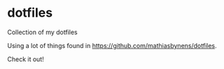 # dotfiles
Collection of my dotfiles


Using a lot of things found in https://github.com/mathiasbynens/dotfiles.

Check it out!
